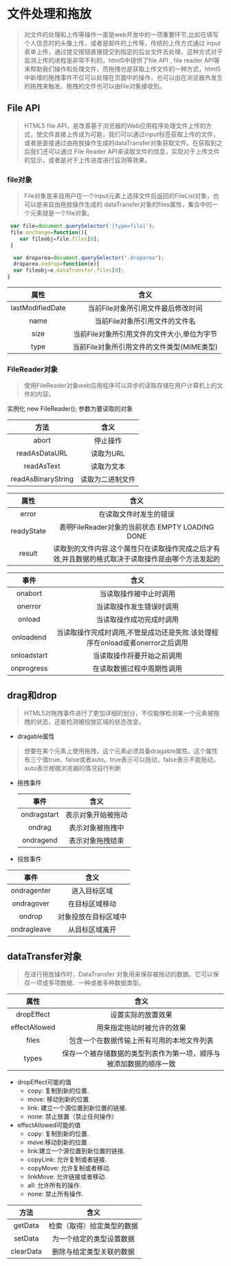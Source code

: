 # 文件处理和拖放
 > 对文件的处理和上传等操作一直是web开发中的一项重要环节,比如在填写个人信息时的头像上传，或者是邮件的上传等，传统的上传方式通过 input表单上传，通过提交按钮直接提交到指定的后台文件去处理，这种方式对于监测上传的进程是非常不利的，html5中提供了file API , file reader API等来帮助我们操作和处理文件，而拖拽也是获取上传文件的一种方式，html5中新增的拖拽事件不仅可以处理在页面中的操作，也可以由在浏览器外发生的拖拽来触发。拖拽的文件也可以由file对象接收到。

## File API
  > HTML5 file API，是改善基于浏览器的Web应用程序处理文件上传的方式，使文件直接上传成为可能，我们可以通过input标签获取上传的文件，或者是直接通过由拖放操作生成的dataTransfer对象获取文件。在获取到之后我们还可以通过 File Reader API来读取文件的信息，实现对于上传文件的显示，或者是对于上传进度进行监测等效果。

### file对象
 > File对象是来自用户在一个input元素上选择文件后返回的FileList对象，也可以是来自由拖放操作生成的 dataTransfer对象的files属性，集合中的一个元素就是一个file对象。

```javascript
 var file=document.querySelector('[type=file]');
 file.onchange=function(){
    var fileobj=file.files[0];
 }
```
```javascript
  var droparea=document.querySelector(".droparea");
  droparea.ondrop=function(e){
  var fileobj=e.dataTransfer.files[0];
}
```

 |属性|含义|
 |:----:|:----:|
 |lastModifiedDate|当前File对象所引用文件最后修改时间|
 |name|当前File对象所引用文件的文件名|
 |size|当前File对象所引用文件的文件大小,单位为字节|
 |type|当前File对象所引用文件的文件类型(MIME类型)|

 ### FileReader对象
 >使用FileReader对象web应用程序可以异步的读取存储在用户计算机上的文件的内容。

  实例化 new FileReader(); 参数为要读取的对象

 |方法|含义|
 |:----:|:----:|
 |abort|停止操作|
 |readAsDataURL|读取为URL|
 |readAsText|读取为文本|
 |readAsBinaryString|读取为二进制文件|

 |属性|含义|
 |:----:|:----:|
 |error|在读取文件时发生的错误|
 |readyState|表明FileReader对象的当前状态 EMPTY LOADING DONE|
 |result|读取到的文件内容.这个属性只在读取操作完成之后才有效,并且数据的格式取决于读取操作是由哪个方法发起的|

|事件|含义|
|:----:|:----:|
|onabort|当读取操作被中止时调用|
|onerror|当读取操作发生错误时调用|
|onload|当读取操作成功完成时调用|
|onloadend|当读取操作完成时调用,不管是成功还是失败.该处理程序在onload或者onerror之后调用|
|onloadstart|当读取操作将要开始之前调用|
|onprogress|在读取数据过程中周期性调用|

## drag和drop
> HTML5对拖拽事件进行了更加详细的划分，不仅能够检测某一个元素被拖拽的状态，还能检测被投放区域的状态改变。

* dragable属性
> 想要在某个元素上使用拖拽，这个元素必须具备dragable属性。这个属性有三个值true、false或者auto。true表示可以拖动，false表示不能拖动，auto表示根据浏览器的情况自行判断

* 拖拽事件        


  |事件|含义|
  |:----:|:----:|
  |ondragstart|表示对象开始被拖动|
  |ondrag|表示对象被拖拽中|
  |ondragend|表示对象拖拽结束|

* 投放事件


 |事件|含义|
 |:----:|:----:|
 |ondragenter|进入目标区域|
 |ondragover|在目标区域移动|
 |ondrop|对象投放在目标区域中|
 |ondragleave|从目标区域离开|

## dataTransfer对象
> 在进行拖放操作时，DataTransfer 对象用来保存被拖动的数据。它可以保存一项或多项数据、一种或者多种数据类型。

|属性|含义|
|:----:|:----:|
|dropEffect|设置实际的放置效果|
|effectAllowed|用来指定拖动时被允许的效果|
|files|包含一个在数据传输上所有可用的本地文件列表|
|types|保存一个被存储数据的类型列表作为第一项，顺序与被添加数据的顺序一致|

 * dropEffect可能的值
   * copy: 复制到新的位置.
   * move: 移动到新的位置.
   * link: 建立一个源位置到新位置的链接.
   * none: 禁止放置（禁止任何操作）
 * effectAllowed可能的值
   * copy: 复制到新的位置.
   * move:移动到新的位置 .
   * link:建立一个源位置到新位置的链接.
   * copyLink: 允许复制或者链接.
   * copyMove: 允许复制或者移动.
   * linkMove: 允许链接或者移动.
   * all: 允许所有的操作.
   * none: 禁止所有操作.

|方法|含义|
|:----:|:-----:|
|getData|检索（取得）给定类型的数据|
|setData|为一个给定的类型设置数据|
|clearData|删除与给定类型关联的数据|

